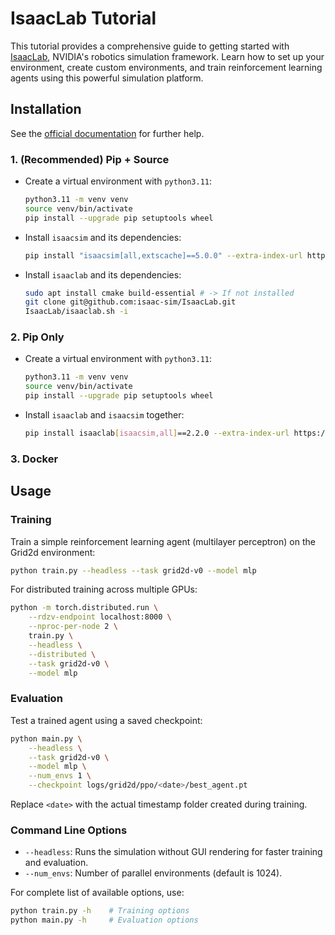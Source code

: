 # IsaacLab Tutorial

This tutorial provides a comprehensive guide to getting started with [IsaacLab](https://isaac-sim.github.io/IsaacLab/main/index.html), NVIDIA's robotics simulation framework. Learn how to set up your environment, create custom environments, and train reinforcement learning agents using this powerful simulation platform.

## Installation

See the [official documentation](https://isaac-sim.github.io/IsaacLab/main/source/setup/installation/index.html) for further help.

### 1. (Recommended) Pip + Source

* Create a virtual environment with `python3.11`:

    ```bash
    python3.11 -m venv venv
    source venv/bin/activate
    pip install --upgrade pip setuptools wheel
    ```

* Install `isaacsim` and its dependencies:
    ```bash
    pip install "isaacsim[all,extscache]==5.0.0" --extra-index-url https://pypi.nvidia.com
    ```

* Install `isaaclab` and its dependencies:
    ```bash
    sudo apt install cmake build-essential # -> If not installed
    git clone git@github.com:isaac-sim/IsaacLab.git
    IsaacLab/isaaclab.sh -i
    ```

### 2. Pip Only

* Create a virtual environment with `python3.11`:

    ```bash
    python3.11 -m venv venv
    source venv/bin/activate
    pip install --upgrade pip setuptools wheel
    ```

* Install `isaaclab` and `isaacsim` together:
    ```bash
    pip install isaaclab[isaacsim,all]==2.2.0 --extra-index-url https://pypi.nvidia.com
    ```

### 3. Docker


## Usage

### Training

Train a simple reinforcement learning agent (multilayer perceptron) on the Grid2d environment:

```bash
python train.py --headless --task grid2d-v0 --model mlp
```

For distributed training across multiple GPUs:

```bash
python -m torch.distributed.run \
    --rdzv-endpoint localhost:8000 \
    --nproc-per-node 2 \
    train.py \
    --headless \
    --distributed \
    --task grid2d-v0 \
    --model mlp
```

### Evaluation

Test a trained agent using a saved checkpoint:

```bash
python main.py \
    --headless \
    --task grid2d-v0 \
    --model mlp \
    --num_envs 1 \
    --checkpoint logs/grid2d/ppo/<date>/best_agent.pt
```

Replace `<date>` with the actual timestamp folder created during training.

### Command Line Options

- `--headless`: Runs the simulation without GUI rendering for faster training and evaluation.
- `--num_envs`: Number of parallel environments (default is 1024).

For complete list of available options, use:
```bash
python train.py -h    # Training options
python main.py -h     # Evaluation options
```
